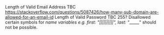 Length of Valid Email Address TBC  https://stackoverflow.com/questions/5087426/how-many-sub-domain-are-allowed-for-an-email-id
Length of Valid Password TBC 255?
Disallowed certain symbols for _name variables e.g. first:  "||||||||||", last:  "______"  should not be possible.
